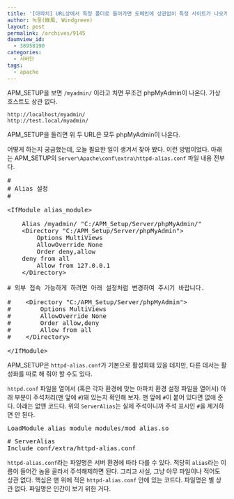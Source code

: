 ```yaml
---
title: '[아파치] URL상에서 특정 폴더로 들어가면 도메인에 상관없이 특정 사이트가 나오게 하는 방법'
author: 녹풍(綠風, Windgreen)
layout: post
permalink: /archives/9145
daumview_id:
  - 38958190
categories:
  - 서버단
tags:
  - apache
---
```

APM_SETUP을 보면 `/myadmin/` 이라고 치면 무조건 phpMyAdmin이 나온다. 가상 호스트도 상관 없다.

`http://localhost/myadmin/`  
`http://test.local/myadmin/`

APM_SETUP을 돌리면 위 두 URL은 모두 phpMyAdmin이 나온다.

어떻게 하는지 궁금했는데, 오늘 필요한 일이 생겨서 찾아 봤다. 이런 방법이었다. 아래는 APM_SETUP의 `Server\Apache\conf\extra\httpd-alias.conf` 파일 내용 전부다.

<pre>#
# Alias 설정
#

&lt;IfModule alias_module&gt;

    Alias /myadmin/ "C:/APM_Setup/Server/phpMyAdmin/"
    &lt;Directory "C:/APM_Setup/Server/phpMyAdmin"&gt;
        Options MultiViews
        AllowOverride None
        Order deny,allow
	deny from all
        Allow from 127.0.0.1
    &lt;/Directory&gt;

# 외부 접속 가능하게 하려면 아래 설정처럼 변경하여 주시기 바랍니다.

#    &lt;Directory "C:/APM_Setup/Server/phpMyAdmin"&gt;
#        Options MultiViews
#        AllowOverride None
#        Order allow,deny
#        Allow from all
#    &lt;/Directory&gt;

&lt;/IfModule&gt;</pre>

APM_SETUP은 `httpd-alias.conf`가 기본으로 활성화돼 있을 테지만, 다른 데서는 활성화를 따로 해 줘야 할 수도 있다.

`httpd.conf` 파일을 열어서 (혹은 각자 환경에 맞는 아파치 환경 설정 파일을 열어서) 아래 부분이 주석처리(맨 앞에 `#`)돼 있는지 확인해 보자. 맨 앞에 `#`이 붙어 있다면 없애 준다. 아래는 없앤 코드다. 위의 `ServerAlias`는 실제 주석이니까 주석 표시인 `#`을 제거하면 안 된다.

<pre>LoadModule alias_module modules/mod_alias.so</pre>

<pre># ServerAlias
Include conf/extra/httpd-alias.conf</pre>

`httpd-alias.conf`라는 파일명은 서버 환경에 따라 다를 수 있다. 적당히 `alias`라는 이름이 들어간 놈을 골라서 주석해제하면 된다. 그리고 사실, 그냥 아무 파일이나 적어도 상관 없다. 핵심은 맨 위에 적은 `httpd-alias.conf` 안에 있는 코드다. 파일명은 별 상관 없다. 파일명은 인간이 보기 위한 거다.